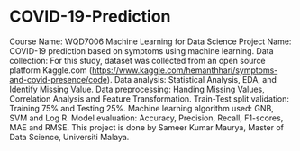 # COVID-19-Prediction
Course Name: WQD7006 Machine Learning for Data Science
Project Name: COVID-19 prediction based on symptoms using machine learning.
Data collection: For this study, dataset was collected from an open source platform Kaggle.com (https://www.kaggle.com/hemanthhari/symptoms-and-covid-presence/code).
Data analysis: Statistical Analysis, EDA, and Identify Missing Value.
Data preprocessing: Handing Missing Values, Correlation Analysis and Feature Transformation.
Train-Test split validation: Training 75% and Testing 25%.
Machine learning algorithm used: GNB, SVM and Log R.
Model evaluation: Accuracy, Precision, Recall, F1-scores, MAE and RMSE.
This project is done by Sameer Kumar Maurya, Master of Data Science, Universiti Malaya.


